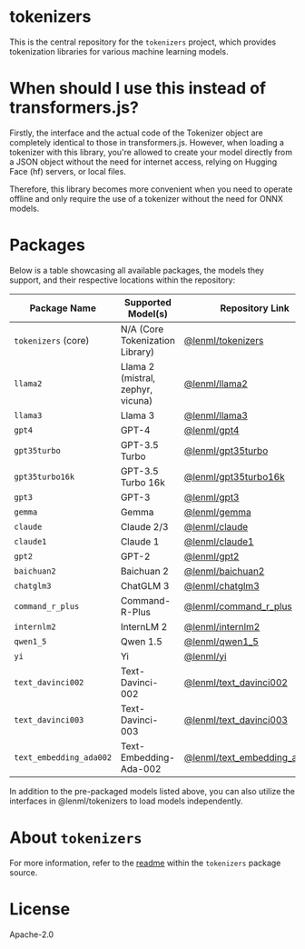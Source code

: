 # tokenizers

This is the central repository for the `tokenizers` project, which provides tokenization libraries for various machine learning models.


# When should I use this instead of transformers.js?
Firstly, the interface and the actual code of the Tokenizer object are completely identical to those in transformers.js. However, when loading a tokenizer with this library, you're allowed to create your model directly from a JSON object without the need for internet access, relying on Hugging Face (hf) servers, or local files.

Therefore, this library becomes more convenient when you need to operate offline and only require the use of a tokenizer without the need for ONNX models.

# Packages

Below is a table showcasing all available packages, the models they support, and their respective locations within the repository:

| Package Name            | Supported Model(s)                  | Repository Link                         |
|-------------------------|-------------------------------------|-----------------------------------------|
| `tokenizers` (core)     | N/A (Core Tokenization Library)     | [@lenml/tokenizers](./packages/tokenizers) |
| `llama2`                | Llama 2 (mistral, zephyr, vicuna)| [@lenml/llama2](./packages/llama2)       |
| `llama3`                | Llama 3                             | [@lenml/llama3](./packages/llama3)       |
| `gpt4`                  | GPT-4                               | [@lenml/gpt4](./packages/gpt4)           |
| `gpt35turbo`            | GPT-3.5 Turbo                       | [@lenml/gpt35turbo](./packages/gpt35turbo) |
| `gpt35turbo16k`         | GPT-3.5 Turbo 16k                   | [@lenml/gpt35turbo16k](./packages/gpt35turbo16k) |
| `gpt3`                  | GPT-3                               | [@lenml/gpt3](./packages/gpt3)           |
| `gemma`                 | Gemma                               | [@lenml/gemma](./packages/gemma)         |
| `claude`                | Claude 2/3                          | [@lenml/claude](./packages/claude)       |
| `claude1`               | Claude 1                            | [@lenml/claude1](./packages/claude1)     |
| `gpt2`                  | GPT-2                               | [@lenml/gpt2](./packages/gpt2)           |
| `baichuan2`             | Baichuan 2                          | [@lenml/baichuan2](./packages/baichuan2) |
| `chatglm3`              | ChatGLM 3                           | [@lenml/chatglm3](./packages/chatglm3)   |
| `command_r_plus`        | Command-R-Plus                      | [@lenml/command_r_plus](./packages/command_r_plus) |
| `internlm2`             | InternLM 2                          | [@lenml/internlm2](./packages/internlm2) |
| `qwen1_5`               | Qwen 1.5                            | [@lenml/qwen1_5](./packages/qwen1_5)     |
| `yi`                    | Yi                                  | [@lenml/yi](./packages/yi)               |
| `text_davinci002`       | Text-Davinci-002                    | [@lenml/text_davinci002](./packages/text_davinci002) |
| `text_davinci003`       | Text-Davinci-003                    | [@lenml/text_davinci003](./packages/text_davinci003) |
| `text_embedding_ada002` | Text-Embedding-Ada-002              | [@lenml/text_embedding_ada002](./packages/text_embedding_ada002) |

In addition to the pre-packaged models listed above, you can also utilize the interfaces in @lenml/tokenizers to load models independently.

# About `tokenizers`

For more information, refer to the [readme](./packages/tokenizers/src/tokenizers/readme.md) within the `tokenizers` package source.

# License

Apache-2.0
